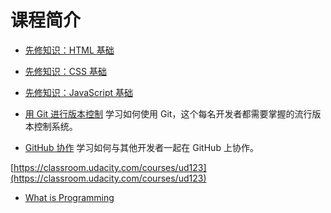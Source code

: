 # 课程简介

-   [先修知识：HTML 基础](https://classroom.udacity.com/nanodegrees/nd0011-cn/parts/37bd9f3b-9fd2-49a1-9743-9fe227c59ccc)
-   [先修知识：CSS 基础](https://classroom.udacity.com/nanodegrees/nd0011-cn/parts/9edd0a90-da62-438d-a898-0b66ed9f8efa)
-   [先修知识：JavaScript 基础](https://classroom.udacity.com/nanodegrees/nd0011-cn/parts/912d73e9-5591-44db-9b8a-340faf1376e4)

- [用 Git 进行版本控制](https://cn.udacity.com/course/version-control-with-git--ud123)
学习如何使用 Git，这个每名开发者都需要掌握的流行版本控制系统。
- [GitHub 协作](https://cn.udacity.com/course/github-collaboration--ud456)
学习如何与其他开发者一起在 GitHub 上协作。

[https://classroom.udacity.com/courses/ud123](https://classroom.udacity.com/courses/ud123)

- [What is Programming](https://classroom.udacity.com/courses/ud994)
<!--stackedit_data:
eyJoaXN0b3J5IjpbOTM5MzMwOTczXX0=
-->